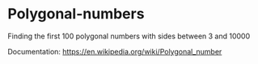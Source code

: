 # Polygonal-numbers
Finding the first 100 polygonal numbers with sides between 3 and 10000

Documentation:
https://en.wikipedia.org/wiki/Polygonal_number
